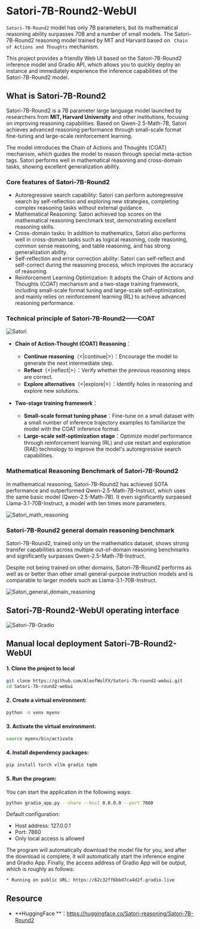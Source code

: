 # Satori-7B-Round2-WebUI

`Satori-7B-Round2`  model has only 7B parameters, but its mathematical reasoning ability surpasses 70B and a number of small models. The Satori-7B-Round2 reasoning model trained by MIT and Harvard based on ` Chain of Actions and Thoughts` mechanism. 

This project provides a friendly Web UI based on the Satori-7B-Round2 inference model and Gradio API, which allows you to quickly deploy an instance and immediately experience the inference capabilities of the Satori-7B-Round2 model. 

## What is Satori-7B-Round2

Satori-7B-Round2 is a 7B parameter large language model launched by researchers from **MIT, Harvard University** and other institutions, focusing on improving reasoning capabilities. Based on Qwen-2.5-Math-7B, Satori achieves advanced reasoning performance through small-scale format fine-tuning and large-scale reinforcement learning.


The model introduces the Chain of Actions and Thoughts (COAT) mechanism, which guides the model to reason through special meta-action tags. Satori performs well in mathematical reasoning and cross-domain tasks, showing excellent generalization ability.

### Core features of Satori-7B-Round2

- Autoregressive search capability: Satori can perform autoregressive search by self-reflection and exploring new strategies, completing complex reasoning tasks without external guidance. 
- Mathematical Reasoning: Satori achieved top scores on the mathematical reasoning benchmark test, demonstrating excellent reasoning skills. 
- Cross-domain tasks: In addition to mathematics, Satori also performs well in cross-domain tasks such as logical reasoning, code reasoning, common sense reasoning, and table reasoning, and has strong generalization ability.
- Self-reflection and error correction ability: Satori can self-reflect and self-correct during the reasoning process, which improves the accuracy of reasoning.
- Reinforcement Learning Optimization: It adopts the Chain of Actions and Thoughts (COAT) mechanism and a two-stage training framework, including small-scale format tuning and large-scale self-optimization, and mainly relies on reinforcement learning (RL) to achieve advanced reasoning performance.


### Technical principle of Satori-7B-Round2——COAT

![Satori](https://s2.loli.net/2025/02/11/mUiAHC4s8yql51z.png)

- **Chain of Action-Thought (COAT) Reasoning**：
  - **Continue reasoning**（<|continue|>）：Encourage the model to generate the next intermediate step. 
  - **Reflect**（<|reflect|>）：Verify whether the previous reasoning steps are correct.
  - **Explore alternatives**（<|explore|>）：Identify holes in reasoning and explore new solutions. 

- **Two-stage training framework**：
  - **Small-scale format tuning phase**：Fine-tune on a small dataset with a small number of inference trajectory examples to familiarize the model with the COAT inference format. 
  - **Large-scale self-optimization stage**：Optimize model performance through reinforcement learning (RL) and use restart and exploration (RAE) technology to improve the model's autoregressive search capabilities.


### Mathematical Reasoning Benchmark of Satori-7B-Round2

In mathematical reasoning, Satori-7B-Round2 has achieved SOTA performance and outperformed Qwen-2.5-Math-7B-Instruct, which uses the same basic model (Qwen-2.5-Math-7B). It even significantly surpassed Llama-3.1-70B-Instruct, a model with ten times more parameters.

![Satori_math_reasoning](https://s2.loli.net/2025/02/13/rIdankjoPZJSNwe.png)

### Satori-7B-Round2 general domain reasoning benchmark

Satori-7B-Round2, trained only on the mathematics dataset, shows strong transfer capabilities across multiple out-of-domain reasoning benchmarks and significantly surpasses Qwen-2.5-Math-7B-Instruct.

Despite not being trained on other domains, Satori-7B-Round2 performs as well as or better than other small general-purpose instruction models and is comparable to larger models such as Llama-3.1-70B-Instruct.

![Satori_general_domain_reasoning](https://s2.loli.net/2025/02/13/k6B2KLUpwhtSmEj.png)

## Satori-7B-Round2-WebUI operating interface

![Satori-7B-Gradio](https://s2.loli.net/2025/02/11/VwUoqjbtGizNyMm.png)


## Manual local deployment Satori-7B-Round2-WebUI

#### 1. Clone the project to local
```bash
git clone https://github.com/AloofWolFX/Satori-7b-round2-webui.git
cd Satori-7b-round2-webui
```

#### 2. Create a virtual environment:
```bash
python -m venv myenv
```

#### 3. Activate the virtual environment:
```bash
source myenv/bin/activate
```

#### 4. Install dependency packages:
```bash
pip install torch vllm gradio tqdm
```

#### 5. Run the program:

You can start the application in the following ways:
```bash
python gradio_app.py --share --host 0.0.0.0 --port 7860
```

Default configuration:
- Host address: 127.0.0.1
- Port: 7860
- Only local access is allowed


The program will automatically download the model file for you, and after the download is complete, it will automatically start the inference engine and Gradio App. Finally, the access address of Gradio App will be output, which is roughly as follows:
```raw
* Running on public URL: https://62c32ff6bbd7ca4d2f.gradio.live
```

## Resource

- **HuggingFace **：<https://huggingface.co/Satori-reasoning/Satori-7B-Round2>

